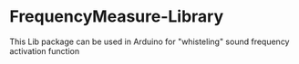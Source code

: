 # FrequencyMeasure-Library
This Lib package can be used in Arduino for "whisteling" sound frequency activation function
